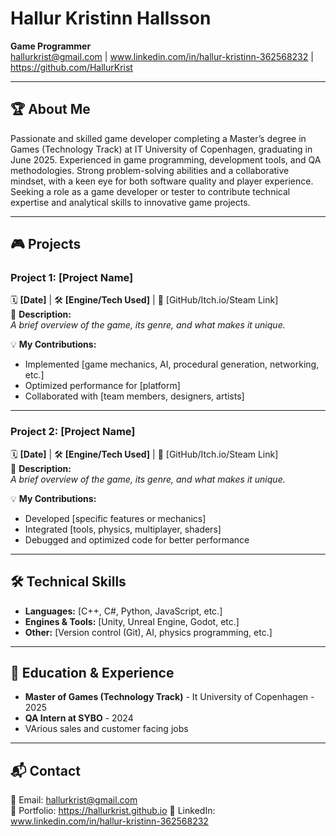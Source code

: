 # Hallur Kristinn Hallsson
**Game Programmer**  
hallurkrist@gmail.com | www.linkedin.com/in/hallur-kristinn-362568232 | https://github.com/HallurKrist

---

## 🏆 About Me
Passionate and skilled game developer completing a Master’s degree in Games (Technology Track) at IT University of Copenhagen, graduating in June 2025. Experienced in game programming, development tools, and QA methodologies. Strong problem-solving abilities and a collaborative mindset, with a keen eye for both software quality and player experience. Seeking a role as a game developer or tester to contribute technical expertise and analytical skills to innovative game projects.

---

## 🎮 Projects

### **Project 1: [Project Name]**
🗓 **[Date]** | 🛠 **[Engine/Tech Used]** | 🔗 [GitHub/Itch.io/Steam Link]  
📖 **Description:**  
_A brief overview of the game, its genre, and what makes it unique._  

💡 **My Contributions:**  
- Implemented [game mechanics, AI, procedural generation, networking, etc.]
- Optimized performance for [platform]
- Collaborated with [team members, designers, artists]

---

### **Project 2: [Project Name]**
🗓 **[Date]** | 🛠 **[Engine/Tech Used]** | 🔗 [GitHub/Itch.io/Steam Link]  
📖 **Description:**  
_A brief overview of the game, its genre, and what makes it unique._  

💡 **My Contributions:**  
- Developed [specific features or mechanics]
- Integrated [tools, physics, multiplayer, shaders]
- Debugged and optimized code for better performance

---

## 🛠 Technical Skills
- **Languages:** [C++, C#, Python, JavaScript, etc.]
- **Engines & Tools:** [Unity, Unreal Engine, Godot, etc.]
- **Other:** [Version control (Git), AI, physics programming, etc.]

---

## 📜 Education & Experience
- **Master of Games (Technology Track)** - It University of Copenhagen - 2025
- **QA Intern at SYBO** - 2024
- VArious sales and customer facing jobs

---

## 📬 Contact
📧 Email: hallurkrist@gmail.com  
🔗 Portfolio: https://hallurkrist.github.io
📘 LinkedIn: www.linkedin.com/in/hallur-kristinn-362568232 
